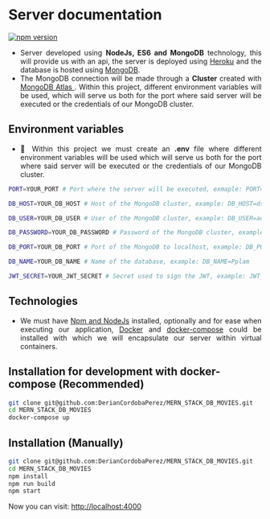 # Server documentation

[![npm version](https://badge.fury.io/js/babylonjs.svg)](https://nodejs.org/es/)

- <div align="justify">
    Server developed using <b>NodeJs, ES6 and MongoDB</b> technology, this will provide us with an api, the server is deployed using <a href="https://www.heroku.com">Heroku</a> and the database is hosted using <a href="https://www.mongodb.com">MongoDB</a>.
  </div>

- <div align="justify">
    The MongoDB connection will be made through a <b>Cluster</b> created with <a href="https://www.mongodb.com/atlas/database">MongoDB Atlas </a>. Within this project, different environment variables will be used, which will serve us both for the port where said server will be executed or the credentials of our MongoDB cluster.
  </div>

## Environment variables

- <div align="justify">
    📝  Within this project we must create an <b>.env</b> file where different environment variables will be used which will serve us both for the port where said server will be executed or the credentials of our MongoDB cluster.
  </div>

```bash
PORT=YOUR_PORT # Port where the server will be executed, exmaple: PORT=3000

DB_HOST=YOUR_DB_HOST # Host of the MongoDB cluster, example: DB_HOST=ds151208.mlab.com or localhost

DB_USER=YOUR_DB_USER # User of the MongoDB cluster, example: DB_USER=admin

DB_PASSWORD=YOUR_DB_PASSWORD # Password of the MongoDB cluster, example: DB_PASSWORD=admin

DB_PORT=YOUR_DB_PORT # Port of the MongoDB to localhost, example: DB_PORT=27017

DB_NAME=YOUR_DB_NAME # Name of the database, example: DB_NAME=Pplam

JWT_SECRET=YOUR_JWT_SECRET # Secret used to sign the JWT, example: JWT_SECRET=secret
```

## Technologies

- <div align="justify">
    We must have <a href="https://nodejs.org/es/">Npm and NodeJs</a> installed, optionally and for ease when executing our application, <a href="https://www.docker.com/">Docker</a> and <a href="https://docs.docker.com/compose/install/">docker-compose</a> could be installed with which we will encapsulate our server within virtual containers.
  </div>

## Installation for development with docker-compose (Recommended)

```bash
git clone git@github.com:DerianCordobaPerez/MERN_STACK_DB_MOVIES.git
cd MERN_STACK_DB_MOVIES
docker-compose up
```

## Installation (Manually)

```bash
git clone git@github.com:DerianCordobaPerez/MERN_STACK_DB_MOVIES.git
cd MERN_STACK_DB_MOVIES
npm install
npm run build
npm start
```

<div align="justify">
  Now you can visit: <a href="http://localhost:4000">http://localhost:4000</a>
</div>
